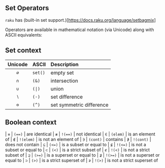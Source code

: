 ## Set Operators

`raku` has (built-in set support.)[https://docs.raku.org/language/setbagmix]

Operators are available in mathematical notation (via Unicode) along with ASCII equivalents:

## Set context

| Unicode | ASCII     | Description
| :-----: | :-------- | :----------
| `∅`     |  `set()`  | empty set
| `∩`     |  `(&)`    | intersection
| `∪`     |  `(\|)`   | union
| `∖`     |  `(-)`    | set difference
| `⊖`     |  `(^)`    | set symmetric difference

## Boolean context

| `≡`     | `(==)`    | are identical
| `≢`     | `!(==)`   | not identical
| `∈`     | `(elem)`  | is an element of
| `∉`     | `!(elem)` | is not an element of
| `∋`     | `(cont)`  | contains
| `∌`     | `!(cont)` | does not contain
| `⊆`     | `(<=)`    | is a subset or equal to
| `⊈`     | `!(<=)`   | is not a subset or equal to
| `⊂`     | `(<)`     | is a strict subset of
| `⊄`     | `!(<)`    | is not a strict subset of
| `⊇`     | `(>=)`    | is a superset or equal to
| `⊉`     | `!(>=)`   | is not a superset or equal to
| `⊃`     | `(>)`     | is a strict superset of
| `⊅`     | `!(>)`    | is not a strict superset of
